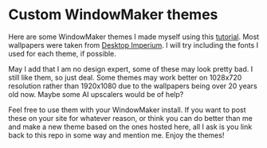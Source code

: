 # Custom WindowMaker themes
Here are some WindowMaker themes I made myself using this [tutorial](https://lonelymachines.org/windowmaker-themes/theme-tutorial/).
Most wallpapers were taken from [Desktop Imperium](https://web.archive.org/web/20010215034639/http://desktop.chapter3.net/).
I will try including the fonts I used for each theme, if possible. 

May I add that I am no design expert, some of these may look pretty bad. 
I still like them, so just deal.
Some themes may work better on 1028x720 resolution rather than 1920x1080 
due to the wallpapers being over 20 years old now. Maybe some AI upscalers 
would be of help?

Feel free to use them with your WindowMaker install. If you want to post 
these on your site for whatever reason, or think you can do better than me and
make a new theme based on the ones hosted here, all I ask is you link back to 
this repo in some way and mention me. Enjoy the themes!

